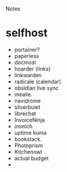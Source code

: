 Notes

# selfhost
- portainer?
- paperless 
- docmost
- hoarder (links)
- linkwarden
- radicale (calendar)
- obsidian live sync
- mealie.
- navidrome
- silverbulet
- librechat
- InvoiceNinja
- immich
- uptime kuma
- bookstack.
- Photoprism
- Kitchenowl
- actual budget
- 